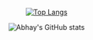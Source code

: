 <p align = "center">
  <div align="center">
   
  [![Top Langs](https://github-readme-stats.vercel.app/api/top-langs/?username=abhayminer01&theme=github_dark&card_width=300&count_private=true&include_all_commits=true)](https://github.com/anuraghazra/github-readme-stats)
  
  ![Abhay's GitHub stats](https://github-readme-stats.vercel.app/api?username=abhayminer01&theme=github_dark&hide_title=true&hide_border=true&show_icons=true&card_width=500&count_private=true&include_all_commits=true)
  </div>
<!--   <img
    src="https://github-readme-stats.vercel.app/api/top-langs/?username=abhayminer01&layout=compact&theme=github_dark&hide_border=true"
  /> -->

<!--   <img
    src="https://github-readme-stats.vercel.app/api?username=abhayminer01&count_private=true&include_all_commits=true&show_icons=true&theme=github_dark&hide_title=true&hide_border=true"
  /> --> 
</p>
